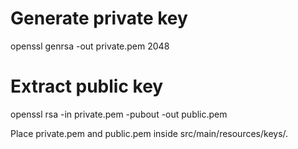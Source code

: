 # Generate private key
openssl genrsa -out private.pem 2048

# Extract public key
openssl rsa -in private.pem -pubout -out public.pem


Place private.pem and public.pem inside src/main/resources/keys/.
